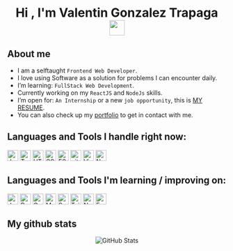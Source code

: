 <h1 align="center">Hi , I'm Valentin Gonzalez Trapaga <img src="https://media.giphy.com/media/hvRJCLFzcasrR4ia7z/giphy.gif" width="35"></h1>

## <h2>About me</h2>
- I am a selftaught `Frontend Web Developer`.
- I love using Software as a solution for problems I can encounter daily.
- I’m learning: `FullStack Web Development`.
- Currently working on my `ReactJS` and `NodeJs` skills.
- I’m open for: `An Internship` or a new `job opportunity`, this is [MY RESUME](https://docs.google.com/document/d/1MOP3ApkptX7hTY30woxiLmEScX_BD3q3/edit?usp=sharing&ouid=103532927219661287514&rtpof=true&sd=true).
- You can also check up my [portfolio](https://portfolio-v1-valentingtrapaga.vercel.app/) to get in contact with me.

## <h2>Languages and Tools I handle right now:</h2>

<p>
  <img src="https://img.shields.io/badge/JavaScript-282C34?logo=javascript&logoColor=F7DF1E" alt="JavaScript logo" title="JavaScript" height="25" />
  <img src="https://img.shields.io/badge/TypeScript-282C34?logo=typescript&logoColor=3178C6" alt="TypeScript logo" title="TypeScript" height="25" /> 
  <img src="https://img.shields.io/badge/HTML5-282C34?logo=html5&logoColor=E34F26" alt="HTML5 logo" title="HTML5" height="25" />
  <img src="https://img.shields.io/badge/CSS3-282C34?logo=css3&logoColor=1572B6" alt="CSS3 logo" title="CSS3" height="25" />
  <img src="https://img.shields.io/badge/ESLint-282C34?logo=eslint&logoColor=4B32C3" alt="ESLint logo" title="ESLint" height="25" />
  <img src="https://img.shields.io/badge/git-282C34?logo=git&logoColor=F05032" alt="git logo" title="git" height="25" />
  <img src="https://img.shields.io/badge/VS%20Code-282C34?logo=visual-studio-code&logoColor=007ACC" alt="Visual Studio Code logo" title="Visual Studio Code" height="25" />
  <img src="https://img.shields.io/badge/Next.js-282C34?logo=next.js&logoColor=FFFFFF" alt="Next.js logo" title="Next.js" height="25" />
  
</p>

## <h2>Languages and Tools I'm learning / improving on:</h2>
   
<p>
  <img src="https://img.shields.io/badge/Jest-282C34?logo=jest&logoColor=C21325" alt="Jest logo" title="Jest" height="25" />
  <img src="https://img.shields.io/badge/Redux-282C34?logo=redux&logoColor=764ABC" alt="Redux logo" title="Redux" height="25" />
  <img src="https://img.shields.io/badge/GraphQL-282C34?logo=graphql&logoColor=E10098" alt="GraphQL logo" title="GraphQL" height="25" />
  <img src="https://img.shields.io/badge/MongoDB-282C34?logo=mongodb&logoColor=47A248" alt="MongoDB logo" title="MongoDB" height="25" />
  <img src="https://img.shields.io/badge/Sass-282C34?logo=sass&logoColor=CC6699" alt="Sass logo" title="Sass" height="25" />
  <img src="https://img.shields.io/badge/Tailwind%20CSS-282C34?logo=tailwind-css&logoColor=38B2AC" alt="Tailwind CSS logo" title="Tailwind CSS" height="25" />
  <img src="https://img.shields.io/badge/Node.js-282C34?logo=node.js&logoColor=339933" alt="Node.js logo" title="Node.js" height="25" />
  <img src="https://img.shields.io/badge/Express-282C34?logo=express&logoColor=FFFFFF" alt="Express.js logo" title="Express.js" height="25" />
</p>

## <h2>My github stats</h2>

<p align="center"> <img src="https://github-readme-stats.vercel.app/api?username=ValentinGTrapaga&show_icons=true&theme=react" alt="GitHub Stats" />



